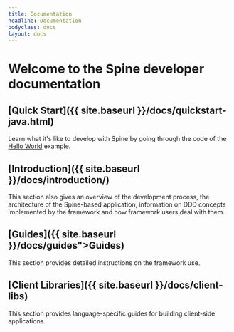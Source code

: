 ```yaml
---
title: Documentation
headline: Documentation
bodyclass: docs
layout: docs
---
```


# Welcome to the Spine developer documentation

## [Quick Start]({{ site.baseurl }}/docs/quickstart-java.html)
Learn what it's like to develop with Spine by going through the code of
the [Hello World](https://github.com/spine-examples/hello) example.

## [Introduction]({{ site.baseurl }}/docs/introduction/)
This section also gives an overview of the development process, the architecture of the Spine-based
application, information on DDD concepts implemented by the framework and how framework
users deal with them.

## [Guides]({{ site.baseurl }}/docs/guides">Guides</a>)
This section provides detailed instructions on the framework use.

## [Client Libraries]({{ site.baseurl }}/docs/client-libs) 
This section provides language-specific guides for building client-side applications.

